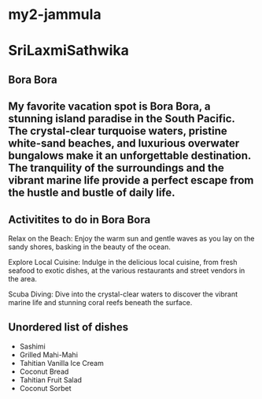 # my2-jammula
# SriLaxmiSathwika
## Bora Bora
My favorite vacation spot is **Bora Bora**, a stunning island paradise in the South Pacific. The crystal-clear turquoise waters, pristine white-sand beaches, and luxurious overwater bungalows make it an unforgettable destination. The tranquility of the surroundings and the vibrant marine life provide a perfect escape from the hustle and bustle of daily life.
------------------------------------------------------------
## Activitites to do in Bora Bora
Relax on the Beach: Enjoy the warm sun and gentle waves as you lay on the sandy shores, basking in the beauty of the ocean.

Explore Local Cuisine: Indulge in the delicious local cuisine, from fresh seafood to exotic dishes, at the various restaurants and street vendors in the area.

Scuba Diving: Dive into the crystal-clear waters to discover the vibrant marine life and stunning coral reefs beneath the surface.
## Unordered list of dishes
- Sashimi
- Grilled Mahi-Mahi
- Tahitian Vanilla Ice Cream
- Coconut Bread
- Tahitian Fruit Salad
- Coconut Sorbet
